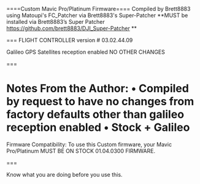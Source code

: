 ====Custom Mavic Pro/Platinum Firmware====
Compiled by Brett8883 using Matoupi's FC_Patcher via Brett8883's Super-Patcher
**MUST be installed via Brett8883’s Super Patcher https://github.com/brett8883/DJI_Super-Patcher **

===
FLIGHT CONTROLLER version # 03.02.44.09

Galileo GPS Satellites reception enabled
NO OTHER CHANGES 


===

Notes From the Author:
• Compiled by request to have no changes from factory defaults other than galileo reception enabled 
• Stock + Galileo
===

Firmware Compatibility:
To use this Custom firmware, your Mavic Pro/Platinum MUST BE ON STOCK 01.04.0300 FIRMWARE.

===

Know what you are doing before you use this.